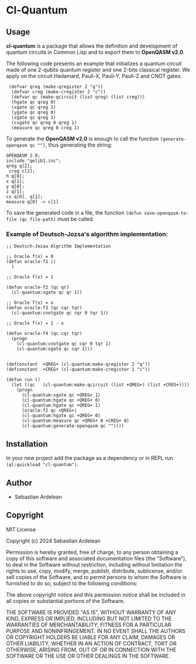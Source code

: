 # Cl-Quantum

## Usage

**cl-quantum** is a package that allows the definition and development of quantum circuits in Common Lisp and to export them to **OpenQASM v2.0**.

The following code presents an example that initializes a quantum circuit made of one 2-qubits quantum register and one 2-bits classical register.
We apply on the circuit Hadamard, Pauli-X, Pauli-Y, Pauli-Z and CNOT gates.

```
 (defvar qreg (make-qregister 2 "q"))
  (defvar creg (make-cregister 2 "c"))
  (defvar qc (make-qcircuit (list qreg) (list creg)))
  (hgate qc qreg 0)
  (xgate qc qreg 1)
  (ygate qc qreg 0)
  (zgate qc qreg 1)
  (cxgate qc qreg 0 qreg 1)
  (measure qc qreg 0 creg 1)

```

To generate the **OpenQASM v2.0** is enough to call the function `(generate-openqasm qc "")`, thus generating the string:

```
OPENQASM 2.0;
include "qelib1.inc";
qreg q[2];
 creg c[2];
h q[0];
x q[1];
y q[0];
z q[1];
cx q[0], q[1];
measure q[0] -> c[1]
```

To save the generated code in a file, the function `(defun save-openqasm-to-file (qc file-path)` must be called.

### Example of Deutsch-Jozsa's algorithm implementation:

```
;; Deutsch-Jozaa Algrithm Implementation

;; Oracle f(x) = 0
(defun oracle-f1 ()
  )

;; Oracle f(x) = 1

(defun oracle-f2 (qc qr)
  (cl-quantum:xgate qc qr 1))

;; Oracle f(x) = x
(defun oracle-f3 (qc cqr tqr)
  (cl-quantum:cnotgate qc cqr 0 tqr 1))

;; Oracle f(x) = 1 - x

(defun oracle-f4 (qc cqr tqr)
  (progn
    (cl-quantum:cnotgate qc cqr 0 tqr 1)
    (cl-quantum:xgate qc cqr 1)))


(defconstant  +QREG+ (cl-quantum:make-qregister 2 "q"))
(defconstant  +CREG+ (cl-quantum:make-cregister 1 "c"))

(defun run ()
  (let ((qc   (cl-quantum:make-qcircuit (list +QREG+) (list +CREG+))))
    (progn
      (cl-quantum:xgate qc +QREG+ 1)
      (cl-quantum:hgate qc +QREG+ 0)
      (cl-quantum:hgate qc +QREG+ 1)
      (oracle-f2 qc +QREG+)
      (cl-quantum:hgate qc +QREG+ 0)
      (cl-quantum:measure qc +QREG+ 0 +CREG+ 0)
      (cl-quantum:generate-openqasm qc ""))))
```

## Installation

In your new project add the package as a dependency or in REPL run `(ql:quickload "cl-quantum")`.

## Author

* Sebastian Ardelean

## Copyright

MIT License

Copyright (c) 2024 Sebastian Ardelean

Permission is hereby granted, free of charge, to any person obtaining a copy
of this software and associated documentation files (the "Software"), to deal
in the Software without restriction, including without limitation the rights
to use, copy, modify, merge, publish, distribute, sublicense, and/or sell
copies of the Software, and to permit persons to whom the Software is
furnished to do so, subject to the following conditions:

The above copyright notice and this permission notice shall be included in all
copies or substantial portions of the Software.

THE SOFTWARE IS PROVIDED "AS IS", WITHOUT WARRANTY OF ANY KIND, EXPRESS OR
IMPLIED, INCLUDING BUT NOT LIMITED TO THE WARRANTIES OF MERCHANTABILITY,
FITNESS FOR A PARTICULAR PURPOSE AND NONINFRINGEMENT. IN NO EVENT SHALL THE
AUTHORS OR COPYRIGHT HOLDERS BE LIABLE FOR ANY CLAIM, DAMAGES OR OTHER
LIABILITY, WHETHER IN AN ACTION OF CONTRACT, TORT OR OTHERWISE, ARISING FROM,
OUT OF OR IN CONNECTION WITH THE SOFTWARE OR THE USE OR OTHER DEALINGS IN THE
SOFTWARE.

